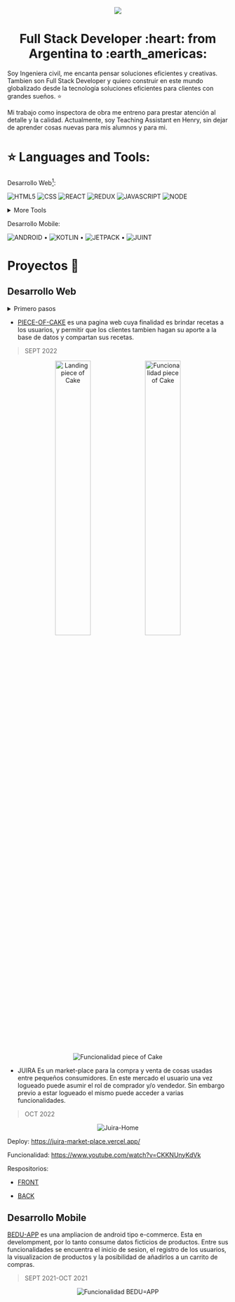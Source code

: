 
 <p align="center" width="80%" height="150">
<img src="https://res.cloudinary.com/dvkvyi1dr/image/upload/v1669050211/cv/I_m_Marian_2_1_1_owaq0d.gif" />
 </p>
 
<h1 align="center">
Full Stack Developer :heart: from Argentina to :earth_americas:
</h1>

Soy Ingeniera civil, me encanta pensar soluciones eficientes y creativas. Tambien son Full Stack Developer y quiero construir en este mundo globalizado desde la tecnología soluciones eficientes para clientes con grandes sueños. ⭐

Mi trabajo como inspectora de obra me entreno para prestar atención al detalle y la calidad. Actualmente, soy Teaching Assistant en Henry, sin dejar de aprender cosas nuevas para mis alumnos y para mi.

# :star: Languages and Tools:

Desarrollo Web[^1]:

![HTML5](https://res.cloudinary.com/dvkvyi1dr/image/upload/v1669062685/cv/icosn/icons8-html-5-96_h9edgl.png)  ![CSS](https://res.cloudinary.com/dvkvyi1dr/image/upload/v1669062685/cv/icosn/icons8-css3-96_jihdaf.png)
   ![REACT](https://res.cloudinary.com/dvkvyi1dr/image/upload/v1669062684/cv/icosn/icons8-reaccionar-80_duj6gv.png)  ![REDUX](https://res.cloudinary.com/dvkvyi1dr/image/upload/v1669062669/cv/icosn/icons8-redux-96_to1sby.png)  ![JAVASCRIPT](https://res.cloudinary.com/dvkvyi1dr/image/upload/v1669062684/cv/icosn/icons8-javascript-96_inr82q.png)  ![NODE](https://res.cloudinary.com/dvkvyi1dr/image/upload/v1669062685/cv/icosn/icons8-nodejs-96_kwwl7w.png) 

<details>
<summary>More Tools</summary>
  <p align="center" width="80%" height="150">
   <img src="https://res.cloudinary.com/dvkvyi1dr/image/upload/v1669062684/cv/icosn/icons8-postgresql-96_o2l8qs.png" alt="POSTGRES"/>
   <img src="https://res.cloudinary.com/dvkvyi1dr/image/upload/v1669062685/cv/icosn/icons8-material-ui-96_soghks.png" alt="MUI"/>
   <img src="https://res.cloudinary.com/dvkvyi1dr/image/upload/v1669062685/cv/icosn/icons8-oreja-96_j9ham6.png" alt="BOOTSTRAP"/>
   <img src="https://res.cloudinary.com/dvkvyi1dr/image/upload/v1669062685/cv/icosn/icons8-firebase-96_ks2zek.png" alt="FIREBASE"/>
   <img src="https://res.cloudinary.com/dvkvyi1dr/image/upload/v1669062685/cv/icosn/cloudinary_eb386x.jpg" alt="CLOUDINARY"/>
   <img src="https://res.cloudinary.com/dvkvyi1dr/image/upload/v1669062684/cv/icosn/icons8-postman-is-the-only-complete-api-development-environment-96_rbanti.png" alt="POSTMAN"/>
 </p>

</details>

Desarrollo Mobile:

![ANDROID](https://res.cloudinary.com/dvkvyi1dr/image/upload/v1669062686/cv/icosn/icons8-android-os-96_g64ozu.png) • ![KOTLIN](https://res.cloudinary.com/dvkvyi1dr/image/upload/v1669062685/cv/icosn/icons8-kotlin-96_h9y4qf.png) • ![JETPACK](https://res.cloudinary.com/dvkvyi1dr/image/upload/c_scale,h_90/v1669062685/cv/icosn/jetpack_android_msxnsh.jpg) • ![JUINT](https://res.cloudinary.com/dvkvyi1dr/image/upload/c_scale,h_96,w_142/v1669062685/cv/icosn/junit_test_wj8bzk.jpg) 

# Proyectos 💼

## Desarrollo Web
<details>
<summary>Primero pasos</summary>
 
* [SIS-SAS](https://github.com/MarianaSalez/SIS-SAS)

Pagina para una consultora de ingenieria, es mi orgullo porque fueron mis primeros pasos en programacion. Usando solo HTML, CSS y Bootstrap

> NOV 2020-FEB 2021
 
<p align="center">
 <img src="https://res.cloudinary.com/dvkvyi1dr/image/upload/c_scale,h_238/v1669065323/cv/sissas_base_cgrd9b.jpg" alt="SIS-SAS"/>
 <img src="https://res.cloudinary.com/dvkvyi1dr/image/upload/c_scale,h_243/v1669065146/cv/detalle_sissas_i9g8xh.jpg" alt="SIS-SAS2"/>
 </p>
 
* [MIEL-DEL-OESTE](https://github.com/MarianaSalez/MieldelOeste)
Mejora pagina existente con uso de Javascript-Para una empresa emprendedora cordobesa. Uso de Js puro y Jquey
 > FEB 2021- MAY 2021

<p align="center">
 <img src="https://res.cloudinary.com/dvkvyi1dr/image/upload/c_scale,h_250/v1669065422/cv/landingMiel_yyre3v.jpg" alt="Miel-Landing"/>
 <img src="https://res.cloudinary.com/dvkvyi1dr/image/upload/c_scale,h_227/v1669064744/cv/CARRITO_MIEL_DEL_OESTE2_fmiuqc.jpg"/>
 </p>
 
 * [ALL-IN](https://github.com/MarianaSalez/all-in-app)
 Creacion de pagina de venta de libros usados y nuevos, con REACT, context y firebase para manejo de base de datos.
> DIC 2021-FEB 2022
 <p align="center">
 <img src="https://res.cloudinary.com/dvkvyi1dr/image/upload/c_scale,h_239/v1669067254/cv/FuncionabilidadApp_1_lggx6e.gif" alt="Funcionalidad all-in"/>
 </p>
 </details>
 
 * [PIECE-OF-CAKE](https://github.com/MarianaSalez/Piece-of-Cake) es una pagina web cuya finalidad es brindar recetas a los usuarios, y permitir que los clientes tambien hagan su aporte a la base de datos y compartan sus recetas.
 > SEPT 2022
 
 <p align="center">
 <img width="40%" src="https://res.cloudinary.com/dvkvyi1dr/image/upload/c_scale,h_250/v1669075315/landingpieceofcake_hlm64d.jpg" alt="Landing piece of Cake"/>
 <img width="40%" src="https://res.cloudinary.com/dvkvyi1dr/image/upload/c_scale,h_250/v1669075315/homepieceof_cake_eje049.jpg" alt="Funcionalidad piece of Cake"/>
 </p>



 <p align="center">
 <img src="https://res.cloudinary.com/dvkvyi1dr/video/upload/v1669074310/2022-10-06_18-08-25_rgtg8o.gif" alt="Funcionalidad piece of Cake"/>
 </p>
 
 * JUIRA Es un market-place para la compra y venta de cosas usadas entre pequeños consumidores. En este mercado el usuario una vez logueado puede asumir el rol de comprador y/o vendedor. Sin embargo previo a estar logueado el mismo puede acceder a varias funcionalidades.
 
 > OCT 2022
 
 <p align="center">
 <img src="https://res.cloudinary.com/dvkvyi1dr/image/upload/c_scale,h_236/v1669070124/cv/juira_home_rsnqqg.jpg" alt="Juira-Home"/>
 </p>

 
 Deploy: https://juira-market-place.vercel.app/
 
 Funcionalidad: https://www.youtube.com/watch?v=CKKNUnyKdVk
 
 Respositorios:
 - [FRONT](https://github.com/MarianaSalez/PF-Henry-PT07G06-FRONT)
 
 - [BACK](https://github.com/MarianaSalez/PF-Henry-PT07G06-BACK)
 
 ## Desarrollo Mobile
 
 [BEDU-APP](https://github.com/MarianaSalez/beduapp) es una ampliacion de android tipo e-commerce. Esta en develompment, por lo tanto consume datos ficticios de productos. Entre sus funcionalidades se encuentra el inicio de sesion, el registro de los usuarios, la visualizacion de productos y la posibilidad de añadirlos a un carrito de compras.
 
 > SEPT 2021-OCT 2021
 
  <p align="center">
 <img src="https://res.cloudinary.com/dvkvyi1dr/image/upload/c_scale,h_450/v1669072609/cv/DEMO-BESUSHOP_1_gu9ouu.gif" alt="Funcionalidad BEDU=APP"/>
 </p>
<!--

### Hi there 👋
**MarianaSalez/MarianaSalez** is a ✨ _special_ ✨ repository because its `README.md` (this file) appears on your GitHub profile.

Here are some ideas to get you started:

- 🔭 I’m currently working on ...
- 🌱 I’m currently learning ...
- 👯 I’m looking to collaborate on ...
- 🤔 I’m looking for help with ...
- 💬 Ask me about ...
- 📫 How to reach me: ...
- 😄 Pronouns: ...
- ⚡ Fun fact: ...
-->
[^1]: many icons are from: icon by Icons8 .
